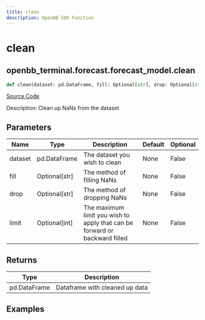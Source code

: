 ```yaml
---
title: clean
description: OpenBB SDK Function
---
```


# clean

## openbb_terminal.forecast.forecast_model.clean

```python title='openbb_terminal/forecast/forecast_model.py'
def clean(dataset: pd.DataFrame, fill: Optional[str], drop: Optional[str], limit: Optional[int]) -> DataFrame
```
[Source Code](https://github.com/OpenBB-finance/OpenBBTerminal/tree/main/openbb_terminal/forecast/forecast_model.py#L88)

Description: Clean up NaNs from the dataset

## Parameters

| Name | Type | Description | Default | Optional |
| ---- | ---- | ----------- | ------- | -------- |
| dataset | pd.DataFrame | The dataset you wish to clean | None | False |
| fill | Optional[str] | The method of filling NaNs | None | False |
| drop | Optional[str] | The method of dropping NaNs | None | False |
| limit | Optional[int] | The maximum limit you wish to apply that can be forward or backward filled | None | False |

## Returns

| Type | Description |
| ---- | ----------- |
| pd.DataFrame | Dataframe with cleaned up data |

## Examples

